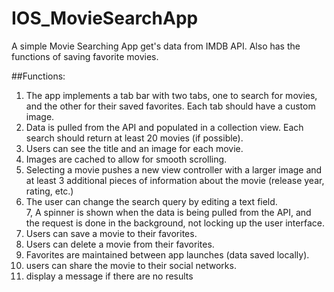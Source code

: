# IOS_MovieSearchApp
A simple Movie Searching App get's data from IMDB API. Also has the functions of saving favorite movies.

##Functions:
1. The app implements a tab bar with two tabs, one to search for movies, and the
other for their saved favorites. Each tab should have a custom image.<br/>
2. Data is pulled from the API and populated in a collection view. Each search should
return at least 20 movies (if possible).<br/>
3. Users can see the title and an image for each movie.<br/>
4. Images are cached to allow for smooth scrolling.<br/>
5. Selecting a movie pushes a new view controller with a larger image and at least 3
additional pieces of information about the movie (release year, rating, etc.)<br/>
6. The user can change the search query by editing a text field.<br/>
7, A spinner is shown when the data is being pulled from the API, and the request is
done in the background, not locking up the user interface.<br/>
8. Users can save a movie to their favorites.<br/>
9. Users can delete a movie from their favorites.<br/>
10. Favorites are maintained between app launches (data saved locally).<br/>
11. users can share the movie to their social networks.<br/>
12. display a message if there are no results<br/>
